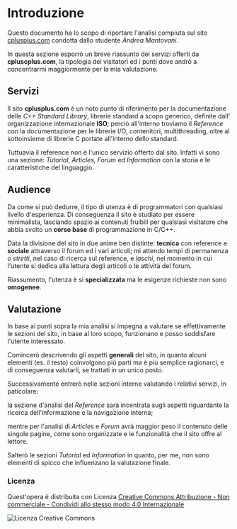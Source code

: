# Introduzione
Questo documento ha lo scopo di riportare l'analisi compiuta sul sito
[cplusplus.com](http://www.cplusplus.com/) condotta dallo studente *Andrea 
Mantovani*.

In questa sezione esporrò un breve riassunto dei servizi offerti da 
**cpluscplus.com**, la tipologia dei visitatori ed i punti dove andrò a 
concentrarmi maggiormente per la mia valutazione.

## Servizi
Il sito **cplusplus.com** è un noto punto di riferimento per la documentazione
delle *C++ Standard Library*, librerie standard a scopo generico, definite dall'
organizzazione internazionale **ISO**; perciò all'interno troviamo il 
*Reference* con la documentazione per le librerie I/O, contenitori, 
multithreading, oltre al sottoinsieme di librerie C portate all'interno dello 
standard.

Tuttuavia il reference non è l'unico servizio offerto dal sito. Infatti 
vi sono una sezione: *Tutorial*, *Articles*, *Forum* ed *Information* con la
storia e le caratteristiche del linguaggio.

## Audience
Da come si può dedurre, il tipo di utenza è di programmatori con qualsiasi 
livello d'esperienza. Di conseguenza il sito è studiato per essere minimalista,
lasciando spazio ai contenuti fruibili per qualsiasi visitatore che abbia 
svolto un **corso base** di programmazione in C/C++.

Data la divisione del sito in due anime ben distinte: **tecnica** 
con reference e **sociale** attraverso il forum ed i vari articoli; mi
attendo tempi di permanenza o *stretti*, nel caso di ricerca sul reference, e
*laschi*, nel momento in cui l'utente si dedica alla lettura degli articoli o le
attività del forum.

Riassumento, l'utenza è si **specializzata** ma le esigenze richieste non sono 
**omogenee**.

## Valutazione
In base ai punti sopra la mia analisi si impegna a valutare se effettivamente 
le sezioni del sito, in base al loro scopo, funzionano e posso soddisfare 
l'utente interessato.

Comincerò descrivendo gli aspetti **generali** del sito, in quanto alcuni 
elementi (es. il testo) coinvolgono più parti ma è più semplice ragionarci, e di
conseguenza valutarli, se trattati in un unico posto.

Successivamente entrerò nelle sezioni interne valutando i relativi servizi, in
paticolare:

la sezione d'analisi del *Reference* sarà incentrata sugli
aspetti riguardante la ricerca dell'informazione e la navigazione interna; 

mentre per l'analisi di *Articles* e *Forum* avrà maggior peso il contenuto
delle singole pagine, come sono organizzate e le funzionalità che il sito offre 
al lettore.

Salterò le sezioni *Tutorial* ed *Information* in quanto, per me, non sono 
elementi di spicco che influenzano la valutazione finale.

### Licenza
Quest'opera è distribuita con Licenza [Creative Commons Attribuzione - Non commerciale - Condividi allo stesso modo 4.0 Internazionale](http://creativecommons.org/licenses/by-nc-sa/4.0/)


![Licenza Creative Commons](https://i.creativecommons.org/l/by-nc-sa/4.0/88x31.png)
